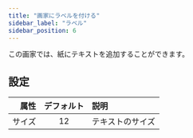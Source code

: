 ```yaml
---
title: "画家にラベルを付ける"
sidebar_label: "ラベル"
sidebar_position: 6
---
```



この画家では、紙にテキストを追加することができます。

## 設定

|  属性 | デフォルト | 説明       |
| ---:|:-----:|:-------- |
| サイズ |  12   | テキストのサイズ |
